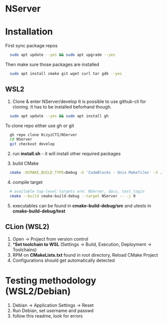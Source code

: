 # NServer
# Installation
First sync package repos
```bash
  sudo apt update --yes && sudo apt upgrade --yes
```
Then make sure those packages are installed

```bash
  sudo apt install cmake git wget curl tar gdb --yes
```
## WSL2
1. Clone & enter NServer/develop
It is possible to use github-cli for cloning. It has to be installed beforhand though.
```bash
  sudo apt update --yes && sudo apt install gh
```
To clone repo either use gh or git
```bash
  gh repo clone KczyzCTI/NServer
  cd NServer
  git checkout develop
```

2. run **install.sh** - it will install other required packages

3. build CMake
```bash
  cmake -DCMAKE_BUILD_TYPE=Debug -G 'CodeBlocks - Unix Makefiles' -S . -B cmake-build-debug
```
4. compile target
```bash
  # available top-level targets are: NServer, docs, test_login
  cmake --build cmake-build-debug --target NServer -- -j 9
```
5. executables can be found in **cmake-build-debug/src** and utests in **cmake-build-debug/test**

## CLion (WSL2)
1. Open -> Project from version control
2. ***Set toolchain to WSL** (Settings -> Build, Execution, Deployment -> Toolchains)
3. RPM on **CMakeLists.txt** found in root directory, Reload CMake Project
4. Configurations should get automatically detected

# Testing methodology (WSL2/Debian)
1. Debian -> Application Settings -> Reset
2. Run Debian, set username and passwd
3. follow this readme, look for errors 
